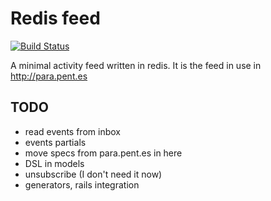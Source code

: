 # Redis feed
[![Build Status](https://secure.travis-ci.org/joahking/redis_feed.png)](http://travis-ci.org/joahking/redis_feed)

A minimal activity feed written in redis. It is the feed in use in http://para.pent.es

## TODO
* read events from inbox
* events partials
* move specs from para.pent.es in here
* DSL in models
* unsubscribe (I don't need it now)
* generators, rails integration
